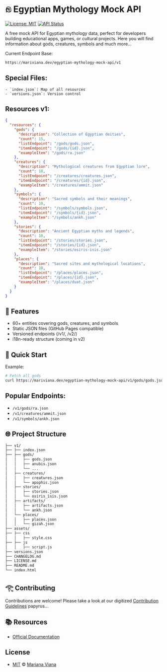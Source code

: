   # 𓁶 Egyptian Mythology Mock API

  [![License: MIT](https://img.shields.io/badge/License-MIT-yellow.svg)](https://opensource.org/licenses/MIT)
  [![API Status](https://img.shields.io/badge/API%20Status-Stable-%2344AF37)](https://mariviana.dev/egyptian-mythology-mock-api/v1)

  A free mock API for Egyptian mythology data, perfect for developers building educational apps, games, or cultural projects. Here you will find information about gods, creatures, symbols and much more...

  Current Endpoint Base:

  ```bash
  https://mariviana.dev/egyptian-mythology-mock-api/v1
  ```

  ## **Special Files**:
    - `index.json`: Map of all resources
    - `versions.json`: Version control


  ## Resources v1:

  ```json
  {
    "resources": {
      "gods": {
        "description": "Collection of Egyptian deities",
        "count": 15,
        "listEndpoint": "/gods/gods.json",
        "itemEndpoint": "/gods/{id}.json",
        "exampleItem": "/gods/ra.json"
      },
      "creatures": {
        "description": "Mythological creatures from Egyptian lore",
        "count": 10,
        "listEndpoint": "/creatures/creatures.json",
        "itemEndpoint": "/creatures/{id}.json",
        "exampleItem": "/creatures/ammit.json"
      },
      "symbols": {
        "description": "Sacred symbols and their meanings",
        "count": 10,
        "listEndpoint": "/symbols/symbols.json",
        "itemEndpoint": "/symbols/{id}.json",
        "exampleItem": "/symbols/ankh.json"
      },
      "stories": {
        "description": "Ancient Egyptian myths and legends",
        "count": 10,
        "listEndpoint": "/stories/stories.json",
        "itemEndpoint": "/stories/{id}.json",
        "exampleItem": "/stories/osiris-isis.json"
      },
      "places": {
        "description": "Sacred sites and mythological locations",
        "count": 10,
        "listEndpoint": "/places/places.json",
        "itemEndpoint": "/places/{id}.json",
        "exampleItem": "/places/duat.json"
      }
    }
  }
  ```


  ## 🏺 Features
  - 60+ entities covering gods, creatures, and symbols
  - Static JSON files (GitHub Pages compatible)
  - Versioned endpoints (/v1/, /v2/)
  - i18n-ready structure (coming in v2)


  ## 📜 Quick Start
  Example:
  ```bash
  # Fetch all gods
  curl https://mariviana.dev/egyptian-mythology-mock-api/v1/gods/gods.json
  ```

  ## Popular Endpoints:
  - `/v1/gods/ra.json`
  - `/v1/creatures/ammit.json`
  - `/v1/symbols/ankh.json`


  ## 🌐 Project Structure
  ```bash
  ├── v1/
  ├── ├── index.json
  ├── ├── gods/
  │   │   ├── gods.json
  │   │   ├── anubis.json
  │   │   └── ...
  │   ├── creatures/
  │   │   ├── creatures.json
  │   │   └── apophis.json
  │   ├── stories/
  │   │   ├── stories.json
  │   │   └── osiris_isis.json
  │   ├── artifacts/
  │   │   ├── artifacts.json
  │   │   └── ankh.json
  │   └── places/
  │   │   ├── places.json
  │   │   └── gizah.json
  ├── assets/
  ├── ├── css
  │   │   ├── style.css
  ├── ├── js
  │   │   ├── script.js
  ├── versions.json
  ├── CHANGELOG.md
  ├── LICENSE.md
  ├── README.md
  └── index.html
  ```

  ## 𓂀 Contributing

  Contributions are welcome! Please take a look at our digitized [Contribution Guidelines](https://github.com/marianaviana/egyptian-mythology-mock-api/blob/main/CONTRIBUTING.md) papyrus...


  ## 📚 Resources
  - [Official Documentation](https://mariviana.dev/egyptian-mythology-mock-api/)

  ## License
  - [MIT]([LICENSE](https://github.com/marianaviana/egyptian-mythology-mock-api/blob/main/LICENSE)) © [Mariana Viana](https://github.com/marianaviana/)
